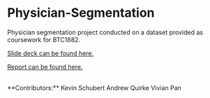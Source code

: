 # Physician-Segmentation

Physician segmentation project conducted on a dataset provided as coursework for BTC1882.

[Slide deck can be found here.](https://github.com/QueekCode/Physician-Segmentation/blob/main/1882%20Segmentation.pdf)

[Report can be found here.](https://github.com/QueekCode/Physician-Segmentation/blob/main/BTC1882%20Segmentation%20Report.pdf)

<br>
**Contributors:**
Kevin Schubert
Andrew Quirke
Vivian Pan
